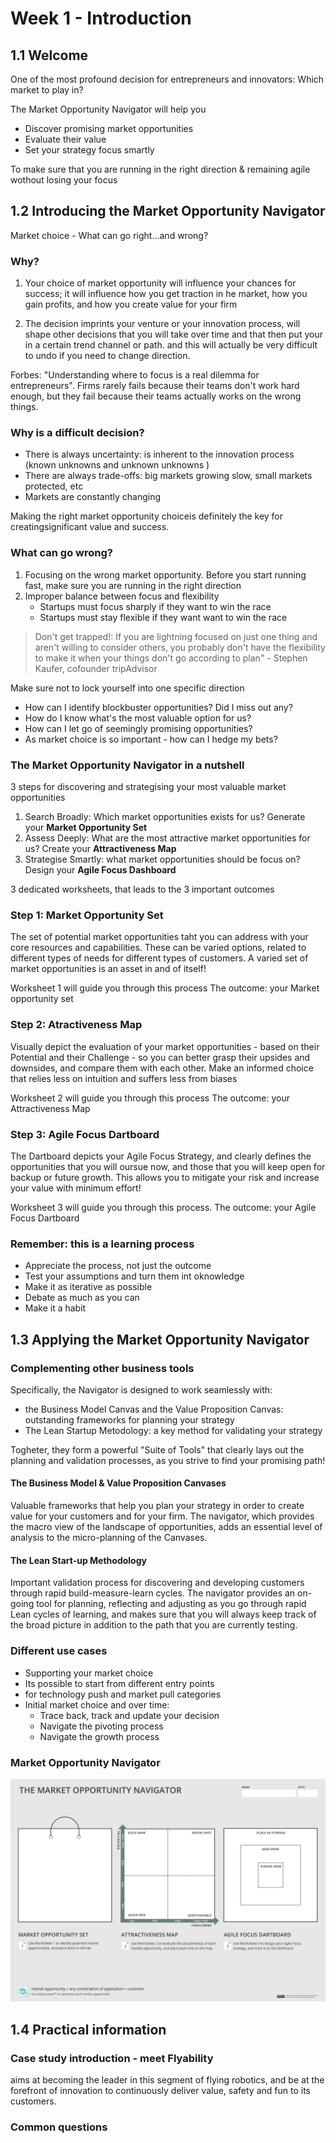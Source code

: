 # Week 1 - Introduction

## 1.1 Welcome

One of the most profound decision for entrepreneurs and innovators: Which market to play in?

The Market Opportunity Navigator will help you
- Discover promising market opportunities
- Evaluate their value
- Set your strategy focus smartly

To make sure that you are running in the right direction & remaining agile wothout losing your focus

## 1.2 Introducing the Market Opportunity Navigator
Market choice - What can go right...and wrong?

### Why? 
1. Your choice of market opportunity will influence your chances for success; it will influence how you get traction in he market, how you gain profits, and how you create value for your firm

2. The decision imprints your venture or your innovation process, will shape other decisions that you will take over time and that then put your in a certain trend channel or path. and this will actually be very difficult to undo if you need to change direction.

Forbes: "Understanding where to focus is a real dilemma for entrepreneurs". Firms rarely fails because their teams don't work hard enough,  but they fail because their teams actually works on the wrong things.

### Why is a difficult decision?
- There is always uncertainty: is inherent to the innovation process (known unknowns and unknown unknowns )
- There are always trade-offs: big markets growing slow, small markets protected, etc
- Markets are constantly changing

Making the right market opportunity choiceis definitely the key for creatingsignificant value and success.

### What can go wrong?
1. Focusing on the wrong market opportunity. Before you start running fast, make sure you are running in the right direction
2. Improper balance between focus and flexibility
    - Startups must focus sharply if they want to win the race
    - Startups must stay flexible if they want want to win the race

> Don't get trapped!: If you are lightning focused on just one thing and aren't willing to consider others, you probably don't have the flexibility to make it when your things don't go according to plan" - Stephen Kaufer, cofounder tripAdvisor

Make sure not to lock yourself into one specific direction
- How can I identify blockbuster opportunities? Did I miss out any?
- How do I know what's the most valuable option for us?
- How can I let go of seemingly promising opportunities?
- As market choice is so important - how can I hedge my bets?

### The Market Opportunity Navigator in a nutshell
3 steps for discovering and strategising your most valuable market opportunities
1. Search Broadly: Which market opportunities exists for us? Generate your **Market Opportunity Set**
2. Assess Deeply: What are the most attractive market opportunities for us? Create your **Attractiveness Map**
3. Strategise Smartly: what market opportunities should be focus on? Design your **Agile Focus Dashboard**

3 dedicated worksheets, that leads to the 3 important outcomes

### Step 1: Market Opportunity Set
The set of potential market opportunities taht you can address with your core resources and capabilities. These can be varied options, related to different types of needs for different types of customers.
A varied set of market opportunities is an asset in and of itself!

Worksheet 1 will guide you through this process
The outcome: your Market opportunity set

### Step 2: Atractiveness Map
Visually depict the evaluation of your market opportunities - based on their Potential and their Challenge - so you can better grasp their upsides and downsides, and compare them with each other.
Make an informed choice that relies less on intuition and suffers less from biases

Worksheet 2 will guide you through this process
The outcome: your Attractiveness Map

### Step 3: Agile Focus Dartboard
The Dartboard depicts your Agile Focus Strategy, and clearly defines the opportunities that you will oursue now, and those that you will keep open for backup or future growth. 
This allows you to mitigate your risk and increase your value with minimum effort!

Worksheet 3 will guide you through this process.
The outcome: your Agile Focus Dartboard

### Remember: this is a learning process
- Appreciate the process, not just the outcome
- Test your assumptions and turn them int oknowledge
- Make it as iterative as possible
- Debate as much as you can
- Make it a habit

## 1.3 Applying the Market Opportunity Navigator

### Complementing other business tools
Specifically, the Navigator is designed to work seamlessly with:
- the Business Model Canvas and the Value Proposition Canvas: outstanding frameworks for planning your strategy
- The Lean Startup Metodology: a key method for validating your strategy

Togheter, they form a powerful "Suite of Tools" that clearly lays out the planning and validation processes, as you strive to find your promising path!

#### The Business Model & Value Proposition Canvases
Valuable frameworks that help you plan your strategy in order to create value for your customers and for your firm.
The navigator, which provides the macro view of the landscape of opportunities, adds an essential level of analysis to the micro-planning of the Canvases.

#### The Lean Start-up Methodology
Important validation process for discovering and developing customers through rapid build-measure-learn cycles.
The navigator provides an on-going tool for planning, reflecting and adjusting as you go through rapid Lean cycles of learning, and makes sure that you will always keep track of the broad picture in addition to the path that you are currently testing.

### Different use cases
- Supporting your market choice
- Its possible to start from different entry points
- for technology push and market pull categories
- Initial market choice and over time:
  - Trace back, track and update your decision
  - Navigate the pivoting process
  - Navigate the growth process

### Market Opportunity Navigator

<p align="center">
  <img src="files/Navigator.jpg" width="%50">
</p>

## 1.4 Practical information

### Case study introduction - meet Flyability
aims at becoming the leader in this segment of flying robotics, and be at the forefront of innovation to continuously deliver value, safety and fun to its customers.

### Common questions

